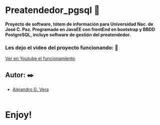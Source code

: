 # Preatendedor_pgsql 🚀

 __Proyecto de software, tótem de información para Universidad Nac. de José C. Paz. Programado en JavaEE con frontEnd en bootstrap y BBDD PostgreSQL, incluye software de gestión del preatendedor.__

### Les dejo el video del proyecto funcionando: 🔧
[Ver en Youtube el funcionamiento](https://www.youtube.com/watch?v=WLMSg0B760o&t=66s)

## Autor: ✒️
* [Alejandro G. Vera](https://linkedin.com/in/alejandro-gonzalo-vera/)
<br/></br>
# Enjoy!
